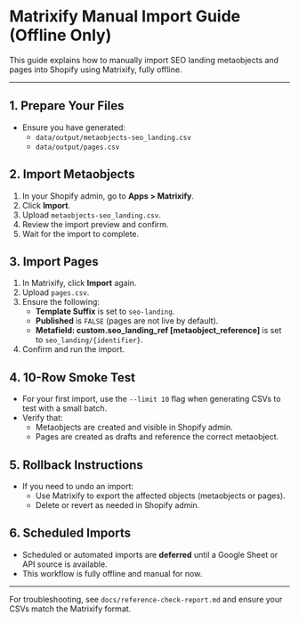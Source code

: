 # Matrixify Manual Import Guide (Offline Only)

This guide explains how to manually import SEO landing metaobjects and pages into Shopify using Matrixify, fully offline.

---

## 1. Prepare Your Files
- Ensure you have generated:
  - `data/output/metaobjects-seo_landing.csv`
  - `data/output/pages.csv`

## 2. Import Metaobjects
1. In your Shopify admin, go to **Apps > Matrixify**.
2. Click **Import**.
3. Upload `metaobjects-seo_landing.csv`.
4. Review the import preview and confirm.
5. Wait for the import to complete.

## 3. Import Pages
1. In Matrixify, click **Import** again.
2. Upload `pages.csv`.
3. Ensure the following:
   - **Template Suffix** is set to `seo-landing`.
   - **Published** is `FALSE` (pages are not live by default).
   - **Metafield: custom.seo_landing_ref [metaobject_reference]** is set to `seo_landing/{identifier}`.
4. Confirm and run the import.

## 4. 10-Row Smoke Test
- For your first import, use the `--limit 10` flag when generating CSVs to test with a small batch.
- Verify that:
  - Metaobjects are created and visible in Shopify admin.
  - Pages are created as drafts and reference the correct metaobject.

## 5. Rollback Instructions
- If you need to undo an import:
  - Use Matrixify to export the affected objects (metaobjects or pages).
  - Delete or revert as needed in Shopify admin.

## 6. Scheduled Imports
- Scheduled or automated imports are **deferred** until a Google Sheet or API source is available.
- This workflow is fully offline and manual for now.

---

For troubleshooting, see `docs/reference-check-report.md` and ensure your CSVs match the Matrixify format.
